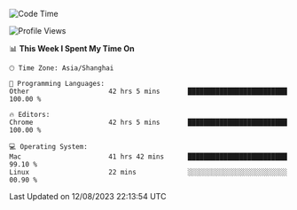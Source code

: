 <!--START_SECTION:waka-->
![Code Time](http://img.shields.io/badge/Code%20Time-1%2C076%20hrs%202%20mins-blue)

![Profile Views](http://img.shields.io/badge/Profile%20Views-0-blue)

📊 **This Week I Spent My Time On** 

```text
🕑︎ Time Zone: Asia/Shanghai

💬 Programming Languages: 
Other                    42 hrs 5 mins       █████████████████████████   100.00 % 

🔥 Editors: 
Chrome                   42 hrs 5 mins       █████████████████████████   100.00 % 

💻 Operating System: 
Mac                      41 hrs 42 mins      █████████████████████████   99.10 % 
Linux                    22 mins             ░░░░░░░░░░░░░░░░░░░░░░░░░   00.90 % 
```


 Last Updated on 12/08/2023 22:13:54 UTC
<!--END_SECTION:waka-->